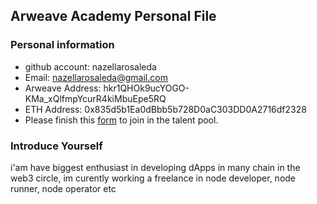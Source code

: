 ## Arweave Academy Personal File

### Personal information

- github account: nazellarosaleda
- Email: nazellarosaleda@gmail.com
- Arweave Address: hkr1QHOk9ucYOGO-KMa_xQlfmpYcurR4kiMbuEpe5RQ
- ETH Address: 0x835d5b1Ea0dBbb5b728D0aC303DD0A2716df2328
- Please finish this [form](https://docs.google.com/forms/d/e/1FAIpQLSfWA5fIIcBgmRppm3jNz5vmf9Mai_QMVil-2pO4r7YKn_Zhtw/viewform?usp=sf_link) to join in the talent pool.

### Introduce Yourself
 i'am have biggest enthusiast in developing dApps in many chain in the web3 circle, im curently working a freelance in node developer, node runner, node operator etc
